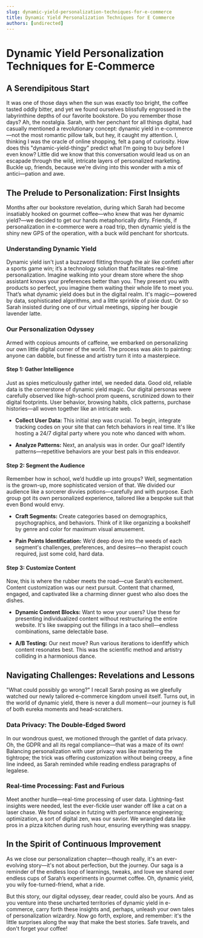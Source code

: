 ```yaml
---
slug: dynamic-yield-personalization-techniques-for-e-commerce
title: Dynamic Yield Personalization Techniques for E Commerce
authors: [undirected]
---
```



# Dynamic Yield Personalization Techniques for E-Commerce

## A Serendipitous Start

It was one of those days when the sun was exactly too bright, the coffee tasted oddly bitter, and yet we found ourselves blissfully engrossed in the labyrinthine depths of our favorite bookstore. Do you remember those days? Ah, the nostalgia. Sarah, with her penchant for all things digital, had casually mentioned a revolutionary concept: dynamic yield in e-commerce—not the most romantic pillow talk, but hey, it caught my attention. I, thinking I was the oracle of online shopping, felt a pang of curiosity. How does this "dynamic-yield-thingy" predict what I’m going to buy before I even know? Little did we know that this conversation would lead us on an escapade through the wild, intricate layers of personalized marketing. Buckle up, friends, because we’re diving into this wonder with a mix of antici—pation and awe.

## The Prelude to Personalization: First Insights

Months after our bookstore revelation, during which Sarah had become insatiably hooked on gourmet coffee—who knew that was her dynamic yield?—we decided to get our hands metaphorically dirty. Friends, if personalization in e-commerce were a road trip, then dynamic yield is the shiny new GPS of the operation, with a buck wild penchant for shortcuts.

### Understanding Dynamic Yield

Dynamic yield isn't just a buzzword flitting through the air like confetti after a sports game win; it’s a technology solution that facilitates real-time personalization. Imagine walking into your dream store where the shop assistant knows your preferences better than you. They present you with products so perfect, you imagine them waiting their whole life to meet you. That’s what dynamic yield does but in the digital realm. It's magic—powered by data, sophisticated algorithms, and a little sprinkle of pixie dust. Or so Sarah insisted during one of our virtual meetings, sipping her bougie lavender latte.

### Our Personalization Odyssey

Armed with copious amounts of caffeine, we embarked on personalizing our own little digital corner of the world. The process was akin to painting: anyone can dabble, but finesse and artistry turn it into a masterpiece.

#### Step 1: Gather Intelligence

Just as spies meticulously gather intel, we needed data. Good old, reliable data is the cornerstone of dynamic yield magic. Our digital personas were carefully observed like high-school prom queens, scrutinized down to their digital footprints. User behavior, browsing habits, click patterns, purchase histories—all woven together like an intricate web.

- **Collect User Data:** This initial step was crucial. To begin, integrate tracking codes on your site that can fetch behaviors in real time. It's like hosting a 24/7 digital party where you note who danced with whom.
  
- **Analyze Patterns:** Next, an analysis was in order. Our goal? Identify patterns—repetitive behaviors are your best pals in this endeavor.

#### Step 2: Segment the Audience

Remember how in school, we’d huddle up into groups? Well, segmentation is the grown-up, more sophisticated version of that. We divided our audience like a sorcerer divvies potions—carefully and with purpose. Each group got its own personalized experience, tailored like a bespoke suit that even Bond would envy. 

- **Craft Segments:** Create categories based on demographics, psychographics, and behaviors. Think of it like organizing a bookshelf by genre and color for maximum visual amusement.

- **Pain Points Identification:** We’d deep dove into the weeds of each segment's challenges, preferences, and desires—no therapist couch required, just some cold, hard data.

#### Step 3: Customize Content

Now, this is where the rubber meets the road—cue Sarah’s excitement. Content customization was our next pursuit. Content that charmed, engaged, and captivated like a charming dinner guest who also does the dishes.

- **Dynamic Content Blocks:** Want to wow your users? Use these for presenting individualized content without restructuring the entire website. It's like swapping out the fillings in a taco shell—endless combinations, same delectable base.

- **A/B Testing:** Our next move? Run various iterations to idenfitfy which content resonates best. This was the scientific method and artistry colliding in a harmonious dance.

## Navigating Challenges: Revelations and Lessons

"What could possibly go wrong?" I recall Sarah posing as we gleefully watched our newly tailored e-commerce kingdom unveil itself. Turns out, in the world of dynamic yield, there is never a dull moment—our journey is full of both eureka moments and head-scratchers.

### Data Privacy: The Double-Edged Sword

In our wondrous quest, we motioned through the gantlet of data privacy. Oh, the GDPR and all its regal compliance—that was a maze of its own! Balancing personalization with user privacy was like mastering the tightrope; the trick was offering customization without being creepy, a fine line indeed, as Sarah reminded while reading endless paragraphs of legalese.

### Real-time Processing: Fast and Furious

Meet another hurdle—real-time processing of user data. Lightning-fast insights were needed, lest the ever-fickle user wander off like a cat on a laser chase. We found solace in futzing with performance engineering; optimization, a sort of digital zen, was our savior. We wrangled data like pros in a pizza kitchen during rush hour, ensuring everything was snappy.

## In the Spirit of Continuous Improvement

As we close our personalization chapter—though really, it's an ever-evolving story—it's not about perfection, but the journey. Our saga is a reminder of the endless loop of learnings, tweaks, and love we shared over endless cups of Sarah’s experiments in gourmet coffee. Oh, dynamic yield, you wily foe-turned-friend, what a ride.

But this story, our digital odyssey, dear reader, could also be yours. And as you venture into these uncharted territories of dynamic yield in e-commerce, carry forth these insights and, perhaps, unleash your own tales of personalization wizardry. Now go forth, explore, and remember: it's the little surprises along the way that make the best stories. Safe travels, and don't forget your coffee!